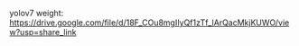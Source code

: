 yolov7 weight: https://drive.google.com/file/d/18F_COu8mgIIyQf1zTf_lArQacMkjKUWO/view?usp=share_link
